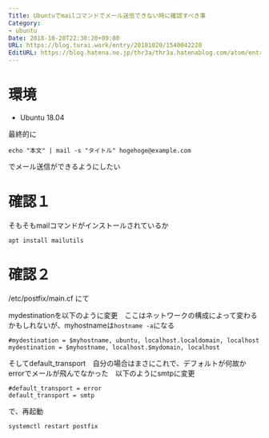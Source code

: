 ```yaml
---
Title: Ubuntuでmailコマンドでメール送信できない時に確認すべき事
Category:
- ubuntu
Date: 2018-10-20T22:30:20+09:00
URL: https://blog.turai.work/entry/20181020/1540042220
EditURL: https://blog.hatena.ne.jp/thr3a/thr3a.hatenablog.com/atom/entry/10257846132657023384
---
```


# 環境

- Ubuntu 18.04

最終的に

```
echo "本文" | mail -s "タイトル" hogehoge@example.com
```

でメール送信ができるようにしたい

# 確認１

そもそもmailコマンドがインストールされているか

```
apt install mailutils
```

# 確認２

/etc/postfix/main.cf にて

mydestinationを以下のように変更　ここはネットワークの構成によって変わるかもしれないが、myhostnameは`hostname -a`になる

```
#mydestination = $myhostname, ubuntu, localhost.localdomain, localhost
mydestination = $myhostname, localhost.$mydomain, localhost
```

そしてdefault_transport　自分の場合はまさにこれで、デフォルトが何故かerrorでメールが飛んでなかった　以下のようにsmtpに変更

```
#default_transport = error
default_transport = smtp
```

で、再起動

```
systemctl restart postfix
```
